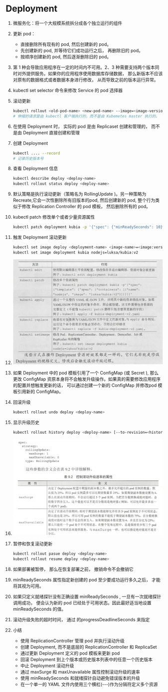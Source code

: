 # Deployment

1. 微服务化：将一个大规模系统拆分成各个独立运行的组件

2. 更新 pod：

   - 直接删除所有现有的 pod, 然后创建新的 pod。
   - 先创建新的 pod, 并等待它们成功运行之后， 再删除旧的 pod。
   - 按顺序创建新的 pod, 然后逐渐删除旧的 pod。

3. 第 1 种会导致应用程序在一定的时间内不可用。2、3 种需要支持两个版本同时对外提供服务。如果你的应用程序使用数据库存储数据， 那么新版本不应该对原有的数据格式或者数据本身进行修改， 从而导致之前的版本运行异常。

4. kubectl set selector 命令来修改 Service 的 pod 选择器

5. 滚动更新

   ```bash
   kubectl rollout <old-pod-name> <new-pod-name> --image=<image-version>
   # 伸缩的请求是由 kubectl 客户端执行的，而不是由 Kubemetes master 执行的。
   ```

6. 在使用 Deployment 时， 实际的 pod 是由 Replicaset 创建和管理的， 而不是由 Deployment 直接创建和管理

7. 创建 Deployment

   ```bash
   kubectl .... --record
   # 记录历史版本号
   ```

8. 查看 Deployment 信息

   ```bash
   kubectl describe deploy <deploy-name>
   kubectl rollout status deploy <deploy-name>
   ```

9. 默认策略是执行滚动更新（策略名为 RollingUpdate )。另一种策略为 Recreate,它会一次性删除所有旧版本的pod, 然后创建新的 pod, 整个行为类似于修改 Replication Controller 的 pod 模板， 然后删除所有的 pod。

10. kubectl patch 修改单个或者少量资源属性

    ```bash
    kubectl patch deployment kubia -p '{"spec": {"minReadySeconds": 10}}'
    ```

11. 触发 Deployment 滚动更新

    ```bash
    kubectl set image deploy <deployment-name> <image-name>=<image:version>
    kubectl set image deployment kubia nodejs=luksa/kubia:v2
    ```

12. ![1564559665053](1564559665053.png)

13. 如果 Deployment 中的 pod 模板引用了一个 ConfigMap (或 Secret ), 那么更改 ConfigMap 资原本身将不会触发升级操作。如果真的需要修改应用程序的配置并想触发更新的话， 可以通过创建一个新的 ConfigMap 并修改pod 模板引用新的 ConfigMap。

14. 回滚升级

    ```bash
    kubectl rollout undo deploy <deploy-name>
    ```

15. 显示升级历史

    ```bash
    kubectl rollout history deploy <deploy-name> [--to-revision=<history-num>]
    ```

16. ![1564560689823](1564560689823.png)

17. 暂停和恢复滚动更新

    ```bash
    kubectl rollout pasue deploy <deploy-name>
    kubectl rollout resume deploy <deploy-name>
    ```

18. 如果部署被暂停， 那么在恢复部署之前， 撤销命令不会撤销它

19. minReadySeconds 属性指定新创建的 pod 至少要成功运行多久之后， 才能将其视为可用。

20. 如果只定义就绪探针没有正确设置 minReadySeconds , 一旦有一次就绪探针调用成功， 便会认为新的 pod 已经处于可用状态。因此最好适当地设置 minReadySeconds 的值。

21. 滚动升级失败的超时时间， 通过 的progressDeadlineSeconds 来指定

22. 小结

    - 使用 ReplicationController 管理 pod 并执行滚动升级
    - 创建 Deployment, 而不是底层的 ReplicationController 和 ReplicaSet
    - 通过更新 Deployment 定义的 pod 模板来更新 pod
    - 回滚 Deployment 到上个版本或历史版本列表中的任意一个历史版本
    - 中止 Deployment 滚动升级
    - 通过 maxSurge 和 maxUnavailable 属性控制滚动升级的速率
    - 使用 minReadySeconds 和就绪探针自动避免错误版本的升级
    - 在一个单一的 YAML 文件内使用三个横杠(---)作为分隔符定义多个资源
